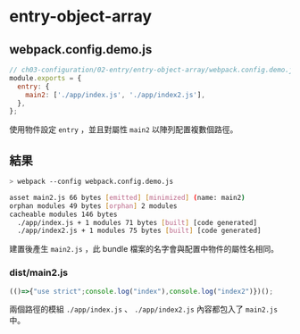 # entry-object-array

## webpack.config.demo.js

```js
// ch03-configuration/02-entry/entry-object-array/webpack.config.demo.js
module.exports = {
  entry: {
    main2: ['./app/index.js', './app/index2.js'],
  },
};
```

使用物件設定 `entry` ，並且對屬性 `main2` 以陣列配置複數個路徑。

## 結果

```bash
> webpack --config webpack.config.demo.js

asset main2.js 66 bytes [emitted] [minimized] (name: main2)
orphan modules 49 bytes [orphan] 2 modules
cacheable modules 146 bytes
  ./app/index.js + 1 modules 71 bytes [built] [code generated]
  ./app/index2.js + 1 modules 75 bytes [built] [code generated]
```

建置後產生 `main2.js` ，此 bundle 檔案的名字會與配置中物件的屬性名相同。

### dist/main2.js

<!-- prettier-ignore -->
```js
(()=>{"use strict";console.log("index"),console.log("index2")})();
```

兩個路徑的模組 `./app/index.js` 、 `./app/index2.js` 內容都包入了 `main2.js` 中。
